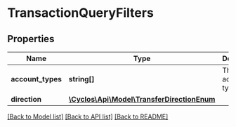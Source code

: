 # TransactionQueryFilters

## Properties
Name | Type | Description | Notes
------------ | ------------- | ------------- | -------------
**account_types** | **string[]** | The account types | [optional] 
**direction** | [**\Cyclos\Api\Model\TransferDirectionEnum**](TransferDirectionEnum.md) |  | [optional] 

[[Back to Model list]](../../README.md#documentation-for-models) [[Back to API list]](../../README.md#documentation-for-api-endpoints) [[Back to README]](../../README.md)

